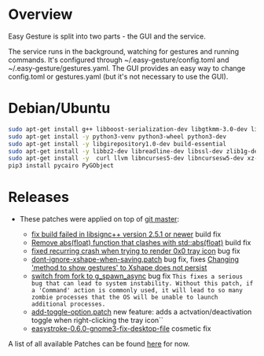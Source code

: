 # Overview

Easy Gesture is split into two parts - the GUI and the service. 

The service runs in the background, watching for gestures and running commands. It's configured through ~/.easy-gesture/config.toml and ~/.easy-gesture/gestures.yaml.
The GUI provides an easy way to change config.toml or gestures.yaml (but it's not necessary to use the GUI).

# Debian/Ubuntu
	
   ```bash
   sudo apt-get install g++ libboost-serialization-dev libgtkmm-3.0-dev libxtst-dev libdbus-glib-1-dev intltool xserver-xorg-dev
   sudo apt-get install -y python3-venv python3-wheel python3-dev
   sudo apt-get install -y libgirepository1.0-dev build-essential
   sudo apt-get install -y libbz2-dev libreadline-dev libssl-dev zlib1g-dev libsqlite3-dev wget
   sudo apt-get install -y  curl llvm libncurses5-dev libncursesw5-dev xz-utils tk-dev libcairo2-dev
   pip3 install pycairo PyGObject
   ```

# Releases

- These patches were applied on top of [git master](https://github.com/thjaeger/easystroke/):

   - [fix build failed in libsignc++ version 2.5.1 or newer](https://github.com/thjaeger/easystroke/pull/9/commits/22b28d25bb696e37e73b4bc641439b3db9f564ed) build fix
   - [Remove abs(float) function that clashes with std::abs(float)](https://github.com/thjaeger/easystroke/pull/8/commits/9e2c32390c5c253aade3bb703e51841748d2c37e) build fix
   - [fixed recurring crash when trying to render 0x0 tray icon](https://github.com/thjaeger/easystroke/pull/10/commits/140b9cae66ba874bf0994eea71210baf417a136e) bug fix
   - [dont-ignore-xshape-when-saving.patch](https://aur.archlinux.org/cgit/aur.git/tree/dont-ignore-xshape-when-saving.patch?h=easystroke-git) bug fix, fixes [Changing 'method to show gestures' to Xshape does not persist](https://bugs.launchpad.net/ubuntu/+source/easystroke/+bug/1728746)
   - [switch from fork to g_spawn_async](https://github.com/thjaeger/easystroke/pull/6/commits/0e60f1630fc6267fcaf287afef3f8c5eaafd3dd9) bug fix `This fixes a serious bug that can lead to system instability. Without this patch, if a 'Command' action is commonly used, it will lead to so many zombie processes that the OS will be unable to launch additional processes.`
   - [add-toggle-option.patch](https://aur.archlinux.org/cgit/aur.git/tree/add-toggle-option.patch?h=easystroke-git) new feature: adds a actvation/deactivation toggle when right-clicking the tray icon``
   - [easystroke-0.6.0-gnome3-fix-desktop-file](https://src.fedoraproject.org/cgit/rpms/easystroke.git/commit/?id=4d59e8e1e849a09887c4588c84a1e1e02c350949) cosmetic fix


A list of all available Patches can be found [here](https://github.com/thjaeger/easystroke/pull/10#issuecomment-444132355) for now.
